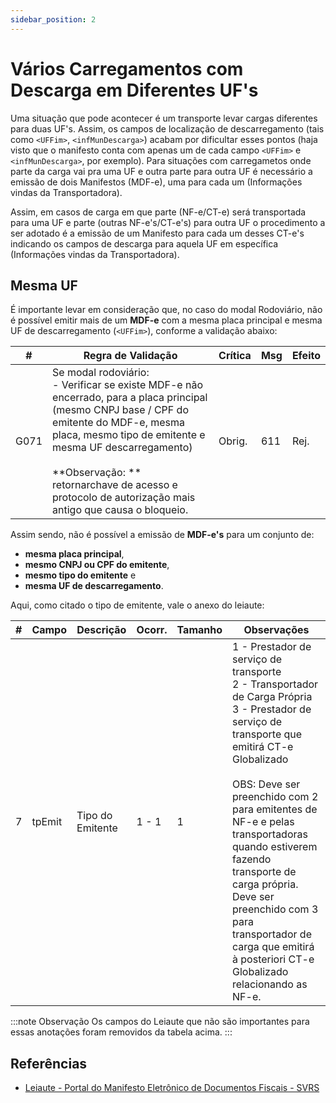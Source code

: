 ```yaml
---
sidebar_position: 2
---
```


# Vários Carregamentos com Descarga em Diferentes UF's

Uma situação que pode acontecer é um transporte levar cargas diferentes para duas UF's. Assim, os campos de localização de descarregamento (tais como `<UFFim>`, `<infMunDescarga>`) acabam por dificultar esses pontos (haja visto que o manifesto conta com apenas um de cada campo `<UFFim>` e `<infMunDescarga>`, por exemplo). Para situações com carregametos onde parte da carga vai pra uma UF e outra parte para outra UF é necessário a emissão de dois Manifestos (MDF-e), uma para cada um (Informações vindas da Transportadora).

Assim, em casos de carga em que parte (NF-e/CT-e) será transportada para uma UF e parte (outras NF-e's/CT-e's) para outra UF o procedimento a ser adotado é a emissão de um Manifesto para cada um desses CT-e's indicando os campos de descarga para aquela UF em específica (Informações vindas da Transportadora).

## Mesma UF

É importante levar em consideração que, no caso do modal Rodoviário, não é possível emitir mais de um **MDF-e** com a mesma placa principal e mesma UF de descarregamento (`<UFFim>`), conforme a validação abaixo:

| #    | Regra de Validação                  | Crítica     | Msg     |  Efeito   |
| ---- | ----------------------------------- | ----------- | ------- | --------- |
| G071 | Se modal rodoviário:<br/> - Verificar se existe MDF-e não encerrado, para a placa principal (mesmo CNPJ base / CPF do emitente do MDF-e, mesma placa, mesmo tipo de emitente e mesma UF descarregamento)<br/><br/> **Observação: ** retornarchave de acesso e protocolo de autorização mais antigo que causa o bloqueio. | Obrig. | 611 | Rej. |

Assim sendo, não é possível a emissão de **MDF-e's** para um conjunto de:
- **mesma placa principal**,
- **mesmo CNPJ ou CPF do emitente**,
- **mesmo tipo do emitente** e
- **mesma UF de descarregamento**.

Aqui, como citado o tipo de emitente, vale o anexo do leiaute:

| #    | Campo   | Descrição               | Ocorr.   | Tamanho | Observações |
| ---- | ------- | ----------------------- | -------- | ------- | ----------- |
| 7    | tpEmit  | Tipo do Emitente        | 1 - 1    | 1       |  1 - Prestador de serviço de transporte<br/>2 - Transportador de Carga Própria<br/>3 - Prestador de serviço de transporte que emitirá CT-e Globalizado<br/><br/>OBS: Deve ser preenchido com 2 para emitentes de NF-e e pelas transportadoras quando estiverem fazendo transporte de carga própria. Deve ser preenchido com 3 para transportador de carga que emitirá à posteriori CT-e Globalizado relacionando as NF-e. |

:::note Observação
Os campos do Leiaute que não são importantes para essas anotações foram removidos da tabela acima.
:::

## Referências

- [Leiaute - Portal do Manifesto Eletrônico de Documentos Fiscais - SVRS](https://dfe-portal.svrs.rs.gov.br/Mdfe/Documentos#)
